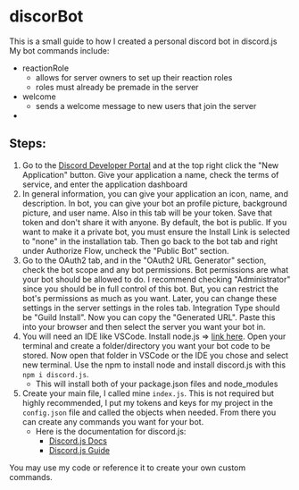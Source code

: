 # discorBot
This is a small guide to how I created a personal discord bot in discord.js
My bot commands include:
* reactionRole
  * allows for server owners to set up their reaction roles
  * roles must already be premade in the server
* welcome
  * sends a welcome message to new users that join the server
* 

## Steps:
1. Go to the [Discord Developer Portal](https://discord.com/developers/applications) and at the top right click the "New Application" button. Give your application a name, check the terms of service, and enter the application dashboard
2. In general information, you can give your application an icon, name, and description. In bot, you can give your bot an profile picture, background picture, and user name. Also in this tab will be your token. Save that token and don't share it with anyone. By default, the bot is public. If you want to make it a private bot, you must ensure the Install Link is selected to "none" in the installation tab. Then go back to the bot tab and right under Authorize Flow, uncheck the "Public Bot" section.
3. Go to the OAuth2 tab, and in the "OAuth2 URL Generator" section, check the bot scope and any bot permissions. Bot permissions are what your bot should be allowed to do. I recommend checking "Administrator" since you should be in full control of this bot. But, you can restrict the bot's permissions as much as you want. Later, you can change these settings in the server settings in the roles tab. Integration Type should be "Guild Install". Now you can copy the "Generated URL". Paste this into your browser and then select the server you want your bot in.
4. You will need an IDE like VSCode. Install node.js => [link here](https://nodejs.org/en/download/package-manager/current). Open your terminal and create a folder/directory you want your bot code to be stored. Now open that folder in VSCode or the IDE you chose and select new terminal. Use the npm to install node and install discord.js with this ```npm i discord.js```.
   * This will install both of your package.json files and node_modules
5. Create your main file, I called mine ```index.js```. This is not required but highly recommended, I put my tokens and keys for my project in the ```config.json``` file and called the objects when needed. From there you can create any commands you want for your bot.
   * Here is the documentation for discord.js:
     * [Discord.js Docs](https://discord.js.org/docs/packages/discord.js/14.16.3)
     * [Discord.js Guide](https://discordjs.guide/#before-you-begin)

You may use my code or reference it to create your own custom commands. 
